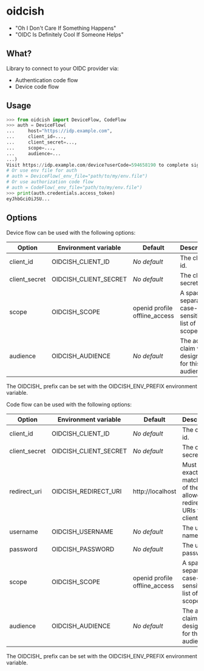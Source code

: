 # oidcish

- "Oh I Don't Care If Something Happens"
- "OIDC Is Definitely Cool If Someone Helps"

## What?

Library to connect to your OIDC provider via:

- Authentication code flow
- Device code flow

## Usage

```python
>>> from oidcish import DeviceFlow, CodeFlow
>>> auth = DeviceFlow(
...     host="https://idp.example.com",
...     client_id=...,
...     client_secret=...,
...     scope=...,
...     audience=...
...)
Visit https://idp.example.com/device?userCode=594658190 to complete sign-in.
# Or use env file for auth
# auth = DeviceFlow(_env_file="path/to/my/env.file")
# Or use authorization code flow
# auth = CodeFlow(_env_file="path/to/my/env.file")
>>> print(auth.credentials.access_token)
eyJhbGciOiJSU...
```

## Options

Device flow can be used with the following options:

| Option | Environment variable | Default | Description |
|-|-|-|-|
| client_id | OIDCISH_CLIENT_ID | *No default* | The client id. |
| client_secret | OIDCISH_CLIENT_SECRET | *No default* | The client secret. |
| scope | OIDCISH_SCOPE | openid profile offline_access | A space separated, case-sensitive list of scopes. |
| audience | OIDCISH_AUDIENCE | *No default* | The access claim was designated for this audience. |

The OIDCISH_ prefix can be set with the OIDCISH_ENV_PREFIX environment variable.

Code flow can be used with the following options:

| Option | Environment variable | Default | Description |
|-|-|-|-|
| client_id | OIDCISH_CLIENT_ID | *No default* | The client id. |
| client_secret | OIDCISH_CLIENT_SECRET | *No default* | The client secret. |
| redirect_uri | OIDCISH_REDIRECT_URI | http://localhost | Must exactly match one of the allowed redirect URIs for the client. |
| username | OIDCISH_USERNAME | *No default* | The user name. |
| password | OIDCISH_PASSWORD | *No default* | The user password. |
| scope | OIDCISH_SCOPE | openid profile offline_access | A space separated, case-sensitive list of scopes. |
| audience | OIDCISH_AUDIENCE | *No default* | The access claim was designated for this audience. |

The OIDCISH_ prefix can be set with the OIDCISH_ENV_PREFIX environment variable.
